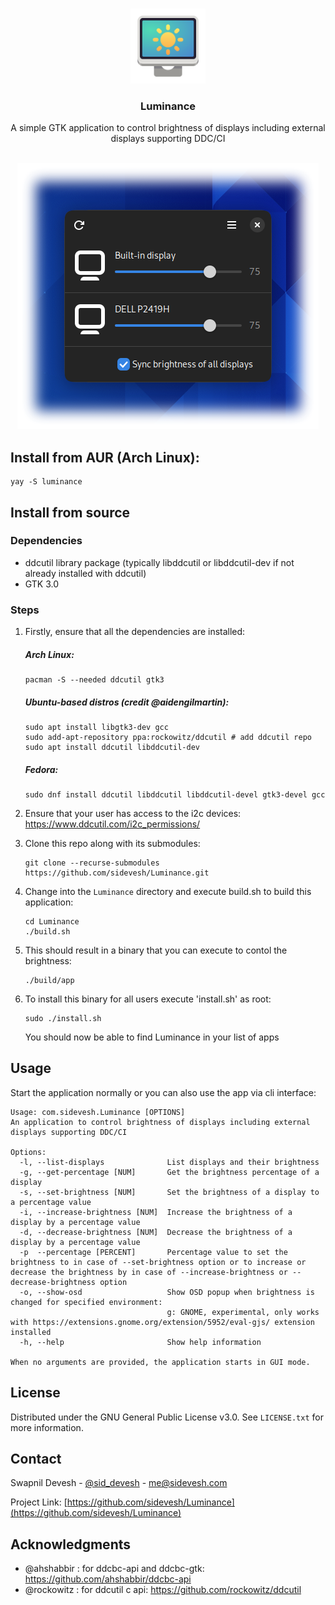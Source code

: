 <a name="readme-top"></a>

<br />
<div align="center">
  <a href="https://github.com/sidevesh/Luminance">
    <img src="icons/icon.svg" alt="Logo" width="120" height="120">
  </a>

<h3 align="center">Luminance</h3>

  <p align="center">
    A simple GTK application to control brightness of displays including external displays supporting DDC/CI
    <br />
    <br />
  </p>
</div>

<div align="center">
  <img src="screenshots/screenshot-faded.png" alt="Screenshot">
</div>

## Install from AUR (Arch Linux):
  
  ```
  yay -S luminance
  ```

## Install from source

### Dependencies
- ddcutil library package (typically libddcutil or libddcutil-dev if not already installed with ddcutil)
- GTK 3.0

### Steps
1. Firstly, ensure that all the dependencies are installed:

    ##### Arch Linux:
    ```
    pacman -S --needed ddcutil gtk3
    ```
    
    ##### Ubuntu-based distros (credit @aidengilmartin):
    ```
    sudo apt install libgtk3-dev gcc
    sudo add-apt-repository ppa:rockowitz/ddcutil # add ddcutil repo
    sudo apt install ddcutil libddcutil-dev
    ```
    ##### Fedora:
    ```
    sudo dnf install ddcutil libddcutil libddcutil-devel gtk3-devel gcc
    ```

2. Ensure that your user has access to the i2c devices:
https://www.ddcutil.com/i2c_permissions/

3. Clone this repo along with its submodules:
    ```
    git clone --recurse-submodules https://github.com/sidevesh/Luminance.git
    ```

4. Change into the `Luminance` directory and execute build.sh to build this application:
    ```
    cd Luminance
    ./build.sh
    ```

5. This should result in a binary that you can execute to contol the brightness:
    ```
    ./build/app
    ```

6. To install this binary for all users execute 'install.sh' as root:
    ```
    sudo ./install.sh
    ```

    You should now be able to find Luminance in your list of apps


## Usage

Start the application normally or you can also use the app via cli interface:
```
Usage: com.sidevesh.Luminance [OPTIONS]
An application to control brightness of displays including external displays supporting DDC/CI

Options:
  -l, --list-displays              List displays and their brightness
  -g, --get-percentage [NUM]       Get the brightness percentage of a display
  -s, --set-brightness [NUM]       Set the brightness of a display to a percentage value
  -i, --increase-brightness [NUM]  Increase the brightness of a display by a percentage value
  -d, --decrease-brightness [NUM]  Decrease the brightness of a display by a percentage value
  -p  --percentage [PERCENT]       Percentage value to set the brightness to in case of --set-brightness option or to increase or decrease the brightness by in case of --increase-brightness or --decrease-brightness option
  -o, --show-osd                   Show OSD popup when brightness is changed for specified environment:
                                   g: GNOME, experimental, only works with https://extensions.gnome.org/extension/5952/eval-gjs/ extension installed
  -h, --help                       Show help information

When no arguments are provided, the application starts in GUI mode.
```


## License

Distributed under the GNU General Public License v3.0. See `LICENSE.txt` for more information.



## Contact

Swapnil Devesh - [@sid_devesh](https://twitter.com/sid_devesh) - me@sidevesh.com

Project Link: [https://github.com/sidevesh/Luminance](https://github.com/sidevesh/Luminance)



## Acknowledgments

- @ahshabbir : for ddcbc-api and ddcbc-gtk: https://github.com/ahshabbir/ddcbc-api
- @rockowitz : for ddcutil c api: https://github.com/rockowitz/ddcutil
